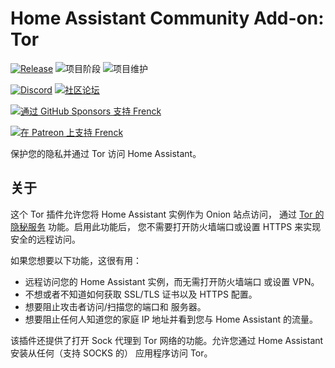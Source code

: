 # Home Assistant Community Add-on: Tor

[![Release][release-shield]][release] ![项目阶段][project-stage-shield] ![项目维护][maintenance-shield]

[![Discord][discord-shield]][discord] [![社区论坛][forum-shield]][forum]

[![通过 GitHub Sponsors 支持 Frenck][github-sponsors-shield]][github-sponsors]

[![在 Patreon 上支持 Frenck][patreon-shield]][patreon]

保护您的隐私并通过 Tor 访问 Home Assistant。

## 关于

这个 Tor 插件允许您将 Home Assistant 实例作为 Onion 站点访问，
通过 [Tor 的隐秘服务][tor-hidden-service] 功能。启用此功能后，
您不需要打开防火墙端口或设置 HTTPS 来实现安全的远程访问。

如果您想要以下功能，这很有用：

- 远程访问您的 Home Assistant 实例，而无需打开防火墙端口
  或设置 VPN。
- 不想或者不知道如何获取 SSL/TLS 证书以及 HTTPS
  配置。
- 想要阻止攻击者访问/扫描您的端口和
  服务器。
- 想要阻止任何人知道您的家庭 IP 地址并看到您与
  Home Assistant 的流量。

该插件还提供了打开 Sock 代理到
Tor 网络的功能。允许您通过 Home Assistant 安装从任何（支持 SOCKS 的）
应用程序访问 Tor。

[discord-shield]: https://img.shields.io/discord/478094546522079232.svg
[discord]: https://discord.me/hassioaddons
[forum-shield]: https://img.shields.io/badge/community-forum-brightgreen.svg
[forum]: https://community.home-assistant.io/t/home-assistant-community-add-on-tor/33822?u=frenck
[github-sponsors-shield]: https://frenck.dev/wp-content/uploads/2019/12/github_sponsor.png
[github-sponsors]: https://github.com/sponsors/frenck
[maintenance-shield]: https://img.shields.io/maintenance/yes/2025.svg
[patreon-shield]: https://frenck.dev/wp-content/uploads/2019/12/patreon.png
[patreon]: https://www.patreon.com/frenck
[project-stage-shield]: https://img.shields.io/badge/project%20stage-production%20ready-brightgreen.svg
[release-shield]: https://img.shields.io/badge/version-v6.0.1-blue.svg
[release]: https://github.com/hassio-addons/addon-tor/tree/v6.0.1
[tor-hidden-service]: https://www.torproject.org/docs/hidden-services.html.en